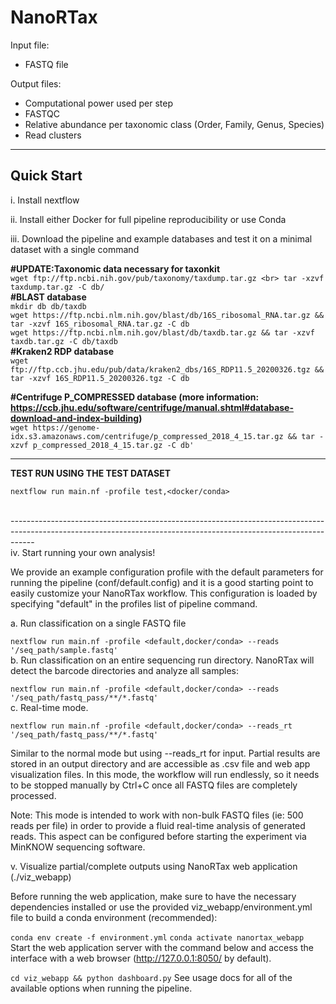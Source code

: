 # NanoRTax

Input file: 
- FASTQ file

Output files: 
- Computational power used per step
- FASTQC
- Relative abundance per taxonomic class (Order, Family, Genus, Species)
- Read clusters


------------------------------------------------------------------------------------------------------------------------------------------------------------------

## Quick Start
i. Install nextflow

ii. Install either Docker for full pipeline reproducibility or use Conda

iii. Download the pipeline and example databases and test it on a minimal dataset with a single command

**#UPDATE:Taxonomic data necessary for taxonkit**
<br>
`wget ftp://ftp.ncbi.nih.gov/pub/taxonomy/taxdump.tar.gz
<br>
tar -xzvf taxdump.tar.gz -C db/`
<br>
**#BLAST database**
<br>
`mkdir db db/taxdb`
<br>
`wget https://ftp.ncbi.nlm.nih.gov/blast/db/16S_ribosomal_RNA.tar.gz && tar -xzvf 16S_ribosomal_RNA.tar.gz -C db`
<br>
`wget https://ftp.ncbi.nlm.nih.gov/blast/db/taxdb.tar.gz && tar -xzvf taxdb.tar.gz -C db/taxdb`
<br>
**#Kraken2 RDP database**
<br>
`wget ftp://ftp.ccb.jhu.edu/pub/data/kraken2_dbs/16S_RDP11.5_20200326.tgz && tar -xzvf 16S_RDP11.5_20200326.tgz -C db`
<br>

**#Centrifuge P_COMPRESSED database (more information: https://ccb.jhu.edu/software/centrifuge/manual.shtml#database-download-and-index-building)**
<br>
`wget https://genome-idx.s3.amazonaws.com/centrifuge/p_compressed_2018_4_15.tar.gz && tar -xzvf p_compressed_2018_4_15.tar.gz -C db'`

------------------------------------------------------------------------------------------------------------------------------------------------------------------

**TEST RUN USING THE TEST DATASET**

`nextflow run main.nf -profile test,<docker/conda>`

<br> 
------------------------------------------------------------------------------------------------------------------------------------------------------------------
<br>
iv. Start running your own analysis!

We provide an example configuration profile with the default parameters for running the pipeline (conf/default.config) and it is a good starting point to easily customize your NanoRTax workflow. This configuration is loaded by specifying "default" in the profiles list of pipeline command.

a. Run classification on a single FASTQ file

`nextflow run main.nf -profile <default,docker/conda> --reads '/seq_path/sample.fastq'`
<br> 
b. Run classification on an entire sequencing run directory. NanoRTax will detect the barcode directories and analyze all samples:

`nextflow run main.nf -profile <default,docker/conda> --reads '/seq_path/fastq_pass/**/*.fastq'`
<br> 
c. Real-time mode.
<br>

`nextflow run main.nf -profile <default,docker/conda> --reads_rt '/seq_path/fastq_pass/**/*.fastq'`
<br>

Similar to the normal mode but using --reads_rt for input. Partial results are stored in an output directory and are accessible as .csv file and web app visualization files. In this mode, the workflow will run endlessly, so it needs to be stopped manually by Ctrl+C once all FASTQ files are completely processed.

Note: This mode is intended to work with non-bulk FASTQ files (ie: 500 reads per file) in order to provide a fluid real-time analysis of generated reads. This aspect can be configured before starting the experiment via MinKNOW sequencing software.

v. Visualize partial/complete outputs using NanoRTax web application (./viz_webapp)

Before running the web application, make sure to have the necessary dependencies installed or use the provided viz_webapp/environment.yml file to build a conda environment (recommended):

`conda env create -f environment.yml`
`conda activate nanortax_webapp`
Start the web application server with the command below and access the interface with a web browser (http://127.0.0.1:8050/ by default).

`cd viz_webapp && python dashboard.py`
See usage docs for all of the available options when running the pipeline.
